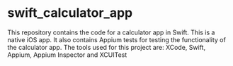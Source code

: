 # swift_calculator_app
This repository contains the code for a calculator app in Swift. This is a native iOS app.
It also contains Appium tests for testing the functionality of the calculator app.
The tools used for this project are: XCode, Swift, Appium, Appium Inspector and XCUITest
